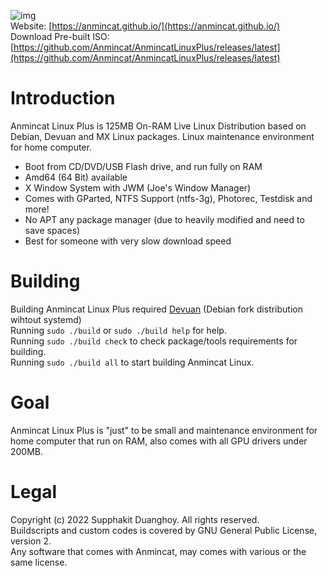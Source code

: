 ![img](https://raw.githubusercontent.com/Anmincat/anmincat.github.io/main/logo.png) <br>
Website: [https://anmincat.github.io/](https://anmincat.github.io/) <br>
Download Pre-built ISO: [https://github.com/Anmincat/AnmincatLinuxPlus/releases/latest](https://github.com/Anmincat/AnmincatLinuxPlus/releases/latest)
# Introduction
Anmincat Linux Plus is 125MB On-RAM Live Linux Distribution based on Debian, Devuan and MX Linux packages. Linux maintenance environment for home computer.
	<ul>
		<li>Boot from CD/DVD/USB Flash drive, and run fully on RAM</li>
		<li>Amd64 (64 Bit) available</li>
		<li>X Window System with JWM (Joe's Window Manager)</li>
		<li>Comes with GParted, NTFS Support (ntfs-3g), Photorec, Testdisk and more!</li>
		<li>No APT any package manager (due to heavily modified and need to save spaces)</li>
		<li>Best for someone with very slow download speed</li>
      </ul>
# Building
Building Anmincat Linux Plus required [Devuan](https://www.devuan.org) (Debian fork distribution wihtout systemd) <br>
Running ``sudo ./build`` or ``sudo ./build help`` for help. <br>
Running ``sudo ./build check`` to check package/tools requirements for building. <br>
Running ``sudo ./build all`` to start building Anmincat Linux.
# Goal
Anmincat Linux Plus is "just" to be small and maintenance environment for home computer that run on RAM, also comes with all GPU drivers under 200MB.
# Legal
Copyright (c) 2022 Supphakit Duanghoy. All rights reserved. <br>
Buildscripts and custom codes is covered by GNU General Public License, version 2. <br>
Any software that comes with Anmincat, may comes with various or the same license.
